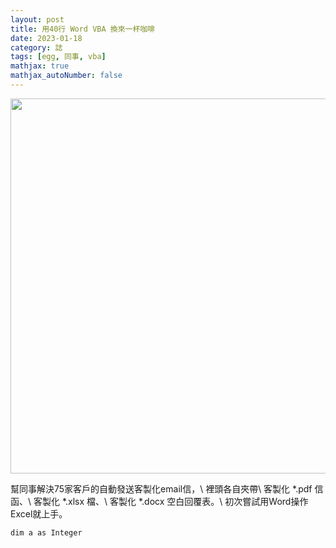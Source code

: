 ```yaml
---
layout: post
title: 用40行 Word VBA 換來一杯咖啡
date: 2023-01-18
category: 誌
tags: [egg, 同事, vba]
mathjax: true
mathjax_autoNumber: false
---
```


<img src="/blog/assets/images/2023/vbacoffee.jpg" style="width:600px"/>

<!--more-->

幫同事解決75家客戶的自動發送客製化email信，\\
裡頭各自夾帶\\
客製化 *.pdf 信函、\\
客製化 *.xlsx 檔、\\
客製化 *.docx 空白回覆表。\\
初次嘗試用Word操作Excel就上手。


```
dim a as Integer

```
